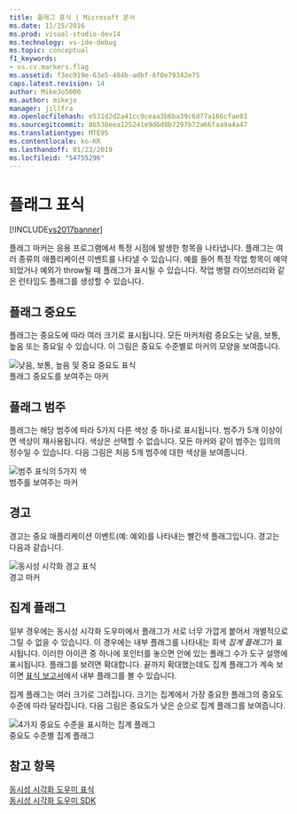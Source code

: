 ```yaml
---
title: 플래그 표식 | Microsoft 문서
ms.date: 11/15/2016
ms.prod: visual-studio-dev14
ms.technology: vs-ide-debug
ms.topic: conceptual
f1_keywords:
- vs.cv.markers.flag
ms.assetid: f3ec919e-63e5-484b-adbf-8f0e79342e75
caps.latest.revision: 14
author: MikeJo5000
ms.author: mikejo
manager: jillfra
ms.openlocfilehash: e531d2d2a41cc9ceaa3b6ba39c6d77a166cfae83
ms.sourcegitcommit: 8b538eea125241e9d6d8b7297b72a66faa9a4a47
ms.translationtype: MTE95
ms.contentlocale: ko-KR
ms.lasthandoff: 01/23/2019
ms.locfileid: "54755296"
---
```

# <a name="flag-markers"></a>플래그 표식
[!INCLUDE[vs2017banner](../includes/vs2017banner.md)]

플래그 마커는 응용 프로그램에서 특정 시점에 발생한 항목을 나타냅니다. 플래그는 여러 종류의 애플리케이션 이벤트를 나타낼 수 있습니다. 예를 들어 특정 작업 항목이 예약되었거나 예외가 throw될 때 플래그가 표시될 수 있습니다. 작업 병렬 라이브러리와 같은 런타임도 플래그를 생성할 수 있습니다.  
  
## <a name="flag-importance"></a>플래그 중요도  
 플래그는 중요도에 따라 여러 크기로 표시됩니다. 모든 마커처럼 중요도는 낮음, 보통, 높음 또는 중요일 수 있습니다.  이 그림은 중요도 수준별로 마커의 모양을 보여줍니다.  
  
 ![낮음, 보통, 높음 및 중요 중요도 표식](../profiling/media/cvmarkerimportance.png "CVMarkerImportance")  
플래그 중요도를 보여주는 마커  
  
## <a name="flag-category"></a>플래그 범주  
 플래그는 해당 범주에 따라 5가지 다른 색상 중 하나로 표시됩니다. 범주가 5개 이상이면 색상이 재사용됩니다. 색상은 선택할 수 없습니다. 모든 마커와 같이 범주는 임의의 정수일 수 있습니다. 다음 그림은 처음 5개 범주에 대한 색상을 보여줍니다.  
  
 ![범주 표식의 5가지 색](../profiling/media/cvmarkercategory.png "CVMarkerCategory")  
범주를 보여주는 마커  
  
## <a name="alerts"></a>경고  
 경고는 중요 애플리케이션 이벤트(예: 예외)를 나타내는 빨간색 플래그입니다.  경고는 다음과 같습니다.  
  
 ![동시성 시각화 경고 표식](../profiling/media/cvmarkeralert.png "CVMarkerAlert")  
경고 마커  
  
## <a name="aggregation-flags"></a>집계 플래그  
 일부 경우에는 동시성 시각화 도우미에서 플래그가 서로 너무 가깝게 붙어서 개별적으로 그릴 수 없을 수 있습니다. 이 경우에는 내부 플래그를 나타내는 회색 *집계 플래그*가 표시됩니다. 이러한 아이콘 중 하나에 포인터를 놓으면 안에 있는 플래그 수가 도구 설명에 표시됩니다. 플래그를 보려면 확대합니다. 끝까지 확대했는데도 집계 플래그가 계속 보이면 [표식 보고서](../profiling/markers-report.md)에서 내부 플래그를 볼 수 있습니다.  
  
 집계 플래그는 여러 크기로 그려집니다. 크기는 집계에서 가장 중요한 플래그의 중요도 수준에 따라 달라집니다. 다음 그림은 중요도가 낮은 순으로 집계 플래그를 보여줍니다.  
  
 ![4가지 중요도 수준을 표시하는 집계 플래그](../profiling/media/cvmarkeraggregate.png "CVMarkerAggregate")  
중요도 수준별 집계 플래그  
  
## <a name="see-also"></a>참고 항목  
 [동시성 시각화 도우미 표식](../profiling/concurrency-visualizer-markers.md)   
 [동시성 시각화 도우미 SDK](../profiling/concurrency-visualizer-sdk.md)

